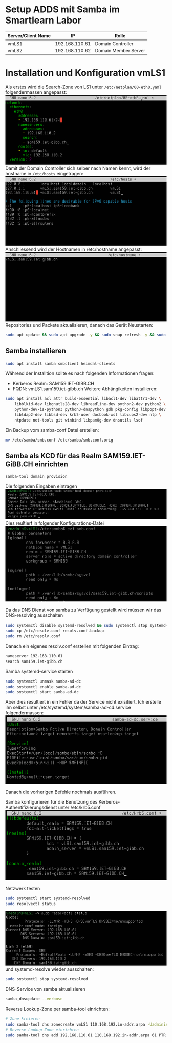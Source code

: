 # Setup ADDS mit Samba im Smartlearn Labor

| Server/Client Name | IP | Rolle |
|--------------------|----|-------|
| vmLS1 | 192.168.110.61 | Domain Controller | 
| vmLS2 | 192.168.110.62 | Domain Member Server |

# Installation und Konfiguration vmLS1
Als erstes wird die Search-Zone von LS1 unter `/etc/netplan/00-eth0.yaml` folgendermassen angepasst:
![alt text](images/00-eth0.yaml.png)
Damit der Domain Controller sich selber nach Namen kennt, wird der hostname in `/etc/hosts` eingetragen:
![alt text](images/etc-hosts.png)
Anschliessend wird der Hostnamen in /etc/hostname angepasst:
![alt text](images/hostname.png)
Repositories und Packete aktualisieren, danach das Gerät Neustarten:
```bash
sudo apt update && sudo apt upgrade -y && sudo snap refresh -y && sudo reboot
```
## Samba installieren
```bash
sudo apt install samba smbclient heimdal-clients
```
Während der Installtion sollte es nach folgenden Informationen fragen:
- Kerberos Realm: SAM159.IET-GIBB.CH
- FQDN: vmLS1.sam159.iet-gibb.ch
Weitere Abhängikeiten installieren:
```bash
sudo apt install acl attr build-essential libacl1-dev libattr1-dev \
    libblkid-dev libgnutls28-dev libreadline-dev python2-dev python2 \
    python-dev-is-python3 python3-dnspython gdb pkg-config libpopt-dev \
    libldap2-dev libbsd-dev krb5-user docbook-xsl libcups2-dev ntp \
    ntpdate net-tools git winbind libpam0g-dev dnsutils lsof
```
Ein Backup vom samba-conf Datei erstellen:
```bash
mv /etc/samba/smb.conf /etc/samba/smb.conf.orig
```
## Samba als KCD für das Realm SAM159.IET-GiBB.CH einrichten
```bash
samba-tool domain provision
```
Die folgenden Eingaben eintragen
![alt text](images/samba-tool.png)
Dies reultiert in folgender Konfigurations-Datei
![alt text](images/smbconf.png)

Da das DNS Dienst von samba zu Verfügung gestellt wird müssen wir das DNS-resolving ausschalten
```bash
sudo systemctl disable systemd-resolved && sudo systemctl stop systemd-resolved
sudo cp /etc/resolv.conf resolv.conf.backup
sudo rm /etc/resolv.conf
```
Danach ein eigenes resolv.conf erstellen mit folgenden Eintrag:
```bash
nameserver 192.168.110.61
search sam159.iet-gibb.ch
```
Samba systemd-service starten
```bash
sudo systemctl unmask samba-ad-dc
sudo systemctl enable samba-ad-dc
sudo systemctl start samba-ad-dc
```
Aber dies resultiert in ein Fehler da der Service nicht exisitiert. Ich erstelle ihn selbst unter /etc/systemd/system/samba-ad-cd.service folgendermassen:
![alt text](images/samba-ad-dc.png)

Danach die vorherigen Befehle nochmals ausführen.

Samba konfigurieren für die Benutzung des Kerberos-Authentifizierungsdienst unter /etc/krb5.conf
![alt text](images/krb5.conf.png)

Netzwerk testen
```bash
sudo systemctl start systemd-resolved
sudo resolvectl status
```
![alt text](images/resolvectl.png)
und systemd-resolve wieder ausschalten:
```bash
sudo systemctl stop systemd-resolved
```
DNS-Service von samba aktualisieren
```bash
samba_dnsupdate --verbose
```
Reverse Lookup-Zone per samba-tool einrichten:
```bash
# Zone kreieren
sudo samba-tool dns zonecreate vmLS1 110.168.192.in-addr.arpa -Uadministrator
# Reverse Lookup Zone einrichten
sudo samba-tool dns add 192.168.110.61 110.168.192.in-addr.arpa 61 PTR vmls1.sam159.iet-gibb.ch -Uadministrator
```
